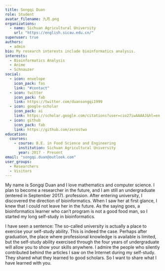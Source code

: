 ```yaml
---
title: Songqi Duan
role: Student
avatar_filename: 九月.png
organizations:
  - name: Sichuan Agricultural University
    url: "https://english.sicau.edu.cn/"
superuser: true
authors:
  - admin
bio: My research interests include bioinformatics analysis.
interests:
  - Bioinformatics Analysis
  - Anime
  - Schnauzer
social:
  - icon: envelope
    icon_pack: fas
    link: "#contact"
  - icon: twitter
    icon_pack: fab
    link: https://twitter.com/duansongqi1999
  - icon: google-scholar
    icon_pack: ai
    link: https://scholar.google.com/citations?user=cio27iwAAAAJ&hl=en
  - icon: github
    icon_pack: fab
    link: https://github.com/zerostwo
education:
  courses:
    - course: B.E. in Food Science and Engineering
      institution: Sichuan Agricultural University
      year: 2017 - Present
email: "songqi.duan@outlook.com"
user_groups:
  - Researchers
  - Visitors
---
```


My name is Songqi Duan and I love mathematics and computer science. I plan to become a researcher in the future, and I am still an undergraduate (entered in September 2017). profession. After entering university, I discovered the direction of bioinformatics. When I saw her at first glance, I knew that I could not leave her in the future. As the saying goes, a bioinformatics learner who can’t program is not a good food man, so I started my long self-study in bioinformatics.

I have seen a sentence: The so-called university is actually a place to exercise your self-study ability. This is indeed the case. Perhaps after graduation, the place where professional knowledge is available is limited, but the self-study ability exercised through the four years of undergraduate will allow you to show your skills anywhere. I admire the people who silently contributed behind the articles I saw on the Internet during my self-study. They shared what they learned to good scholars. So I want to share what I have learned with you.
